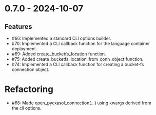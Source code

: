 # 0.7.0 - 2024-10-07

## Features

* #66: Implemented a standard CLI options builder.
* #70: Implemented a CLI callback function for the language container deployment.
* #69: Added create_bucketfs_location function.
* #75: Added create_bucketfs_location_from_conn_object function.
* #74: Implemented a CLI callback function for creating a bucket-fs connection object.

# Refactoring

* #68: Made open_pyexasol_connection(...) using kwargs derived from the cli options.
